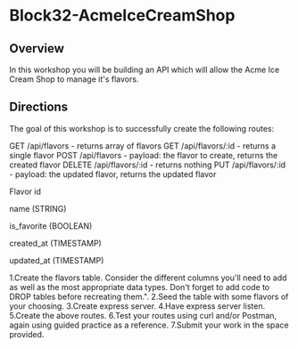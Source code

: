 # Block32-AcmeIceCreamShop
## Overview
In this workshop you will be building an API which will allow the Acme Ice Cream Shop to manage it's flavors.
## Directions
The goal of this workshop is to successfully create the following routes:

GET /api/flavors - returns array of flavors
GET /api/flavors/:id - returns a single flavor
POST /api/flavors - payload: the flavor to create, returns the created flavor
DELETE /api/flavors/:id - returns nothing
PUT /api/flavors/:id - payload: the updated flavor, returns the updated flavor

Flavor
  id

  name (STRING)

  is_favorite (BOOLEAN)

  created_at (TIMESTAMP)

  updated_at (TIMESTAMP)

  1.Create the flavors table. Consider the different columns you'll need to add as well as the most appropriate data types. Don't forget to add code to DROP tables before recreating them.". 
  2.Seed the table with some flavors of your choosing. 
  3.Create express server.
  4.Have express server listen. 
  5.Create the above routes.
  6.Test your routes using curl and/or Postman, again using guided practice as a reference.
  7.Submit your work in the space provided. 
